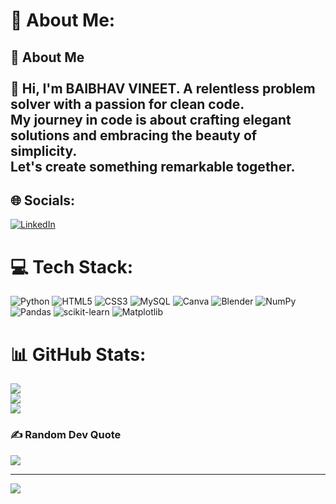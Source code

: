 # 💫 About Me:
## 🚀 About Me<br><br>👋 Hi, I'm BAIBHAV VINEET. A relentless problem solver with a passion for clean code.<br>   My journey in code is about crafting elegant solutions and embracing the beauty of simplicity.<br>Let's create something remarkable together.


## 🌐 Socials:
[![LinkedIn](https://img.shields.io/badge/LinkedIn-%230077B5.svg?logo=linkedin&logoColor=white)](https://linkedin.com/in/https://www.linkedin.com/in/baibhav-vineet-0262b220b/) 

# 💻 Tech Stack:
![Python](https://img.shields.io/badge/python-3670A0?style=plastic&logo=python&logoColor=ffdd54) ![HTML5](https://img.shields.io/badge/html5-%23E34F26.svg?style=plastic&logo=html5&logoColor=white) ![CSS3](https://img.shields.io/badge/css3-%231572B6.svg?style=plastic&logo=css3&logoColor=white) ![MySQL](https://img.shields.io/badge/mysql-%2300000f.svg?style=plastic&logo=mysql&logoColor=white) ![Canva](https://img.shields.io/badge/Canva-%2300C4CC.svg?style=plastic&logo=Canva&logoColor=white) ![Blender](https://img.shields.io/badge/blender-%23F5792A.svg?style=plastic&logo=blender&logoColor=white) ![NumPy](https://img.shields.io/badge/numpy-%23013243.svg?style=plastic&logo=numpy&logoColor=white) ![Pandas](https://img.shields.io/badge/pandas-%23150458.svg?style=plastic&logo=pandas&logoColor=white) ![scikit-learn](https://img.shields.io/badge/scikit--learn-%23F7931E.svg?style=plastic&logo=scikit-learn&logoColor=white) ![Matplotlib](https://img.shields.io/badge/Matplotlib-%23ffffff.svg?style=plastic&logo=Matplotlib&logoColor=black)
# 📊 GitHub Stats:
![](https://github-readme-stats.vercel.app/api?username=Baibhav-Vineet&theme=merko&hide_border=false&include_all_commits=false&count_private=false)<br/>
![](https://github-readme-streak-stats.herokuapp.com/?user=Baibhav-Vineet&theme=merko&hide_border=false)<br/>
![](https://github-readme-stats.vercel.app/api/top-langs/?username=Baibhav-Vineet&theme=merko&hide_border=false&include_all_commits=false&count_private=false&layout=compact)

### ✍️ Random Dev Quote
![](https://quotes-github-readme.vercel.app/api?type=horizontal&theme=radical)

---
[![](https://visitcount.itsvg.in/api?id=Baibhav-Vineet&icon=4&color=8)](https://visitcount.itsvg.in)

<!-- Proudly created with GPRM ( https://gprm.itsvg.in ) -->
